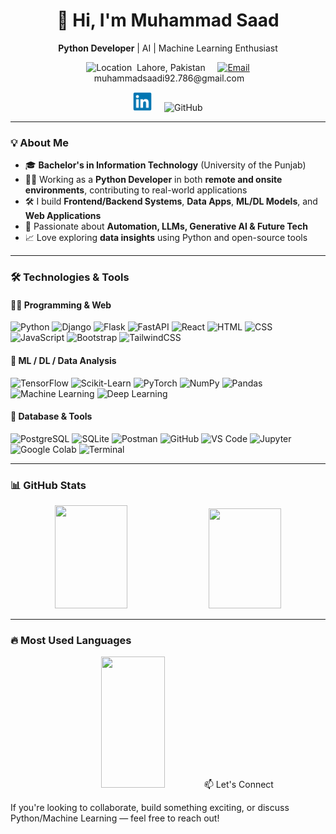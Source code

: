 <h1 align="center">👋 Hi, I'm Muhammad Saad</h1>

<p align="center">
  <strong>Python Developer</strong> | AI | Machine Learning Enthusiast  
</p>

<p align="center">
  <img src="https://cdn-icons-png.flaticon.com/512/684/684908.png" alt="Location" width="20" />
  &nbsp;Lahore, Pakistan &nbsp;&nbsp;&nbsp;
  <a href="mailto:muhammadsaadi92.786@gmail.com">
    <img src="https://cdn-icons-png.flaticon.com/512/732/732200.png" alt="Email" width="20" />
  </a>
  &nbsp;muhammadsaadi92.786@gmail.com
</p>

<p align="center">
  <a href="https://linkedin.com/in/muhammad-saad-92ra" target="_blank" style="text-decoration:none !important;">
    <img src="https://raw.githubusercontent.com/devicons/devicon/master/icons/linkedin/linkedin-original.svg" alt="LinkedIn" width="30" />
  </a>
     
  <a href="https://github.com/MuhammadSaad92" target="_blank" style="text-decoration:none !important;">
    <img src="https://cdn-icons-png.flaticon.com/512/733/733553.png" alt="GitHub" width="30" />
  </a>
</p>


---

### 💡 About Me

- 🎓 **Bachelor's in Information Technology** (University of the Punjab)
- 👨‍💻 Working as a **Python Developer** in both **remote and onsite environments**, contributing to real-world applications
- 🛠️ I build **Frontend/Backend Systems**, **Data Apps**, **ML/DL Models**, and **Web Applications**
- 🤖 Passionate about **Automation, LLMs, Generative AI & Future Tech**
- 📈 Love exploring **data insights** using Python and open-source tools
  
---

### 🛠️ Technologies & Tools

#### 👨‍💻 Programming & Web
![Python](https://img.shields.io/badge/-Python-3776AB?style=flat&logo=python&logoColor=white)
![Django](https://img.shields.io/badge/-Django-092E20?style=flat&logo=django)
![Flask](https://img.shields.io/badge/-Flask-000000?style=flat&logo=flask)
![FastAPI](https://img.shields.io/badge/-FastAPI-005571?style=flat&logo=fastapi)
![React](https://img.shields.io/badge/-React-61DAFB?style=flat&logo=react)
![HTML](https://img.shields.io/badge/-HTML5-E34F26?style=flat&logo=html5&logoColor=white)
![CSS](https://img.shields.io/badge/-CSS3-1572B6?style=flat&logo=css3)
![JavaScript](https://img.shields.io/badge/-JavaScript-F7DF1E?style=flat&logo=javascript&logoColor=black)
![Bootstrap](https://img.shields.io/badge/-Bootstrap-563D7C?style=flat&logo=bootstrap)
![TailwindCSS](https://img.shields.io/badge/-TailwindCSS-38B2AC?style=flat&logo=tailwind-css)

#### 🧪 ML / DL / Data Analysis
![TensorFlow](https://img.shields.io/badge/-TensorFlow-FF6F00?style=flat&logo=tensorflow)
![Scikit-Learn](https://img.shields.io/badge/-Scikit%20Learn-F7931E?style=flat&logo=scikit-learn)
![PyTorch](https://img.shields.io/badge/-PyTorch-EE4C2C?style=flat&logo=pytorch)
![NumPy](https://img.shields.io/badge/-NumPy-013243?style=flat&logo=numpy)
![Pandas](https://img.shields.io/badge/-Pandas-150458?style=flat&logo=pandas)
![Machine Learning](https://img.shields.io/badge/-Machine%20Learning-blue?style=flat)
![Deep Learning](https://img.shields.io/badge/-Deep%20Learning-purple?style=flat)

#### 💾 Database & Tools
![PostgreSQL](https://img.shields.io/badge/-PostgreSQL-336791?style=flat&logo=postgresql&logoColor=white)
![SQLite](https://img.shields.io/badge/-SQLite-003B57?style=flat&logo=sqlite)
![Postman](https://img.shields.io/badge/-Postman-FF6C37?style=flat&logo=postman)
![GitHub](https://img.shields.io/badge/-GitHub-181717?style=flat&logo=github)
![VS Code](https://img.shields.io/badge/-VS%20Code-007ACC?style=flat&logo=visual-studio-code)
![Jupyter](https://img.shields.io/badge/-Jupyter-F37626?style=flat&logo=jupyter&logoColor=white)
![Google Colab](https://img.shields.io/badge/-Google%20Colab-F9AB00?style=flat&logo=googlecolab&logoColor=black)
![Terminal](https://img.shields.io/badge/-Terminal-000000?style=flat&logo=gnubash&logoColor=white)

---

### 📊 GitHub Stats

<p align="center">
  <img src="https://github-readme-stats.vercel.app/api?username=MuhammadSaad92&show_icons=true&theme=radical&hide=stars" width="48%" style="height:165px;" />
  <img src="https://github-readme-streak-stats.herokuapp.com/?user=MuhammadSaad92&theme=radical" width="48%" style="height:160px;" />
</p>

---

### 🔥 Most Used Languages

<p align="center">
  <img src="https://github-readme-stats.vercel.app/api/top-langs/?username=MuhammadSaad92&layout=compact&theme=radical" width="45%" style="height:210px; />
</p>

---

### 📫 Let's Connect

If you're looking to collaborate, build something exciting, or discuss Python/Machine Learning — feel free to reach out!
